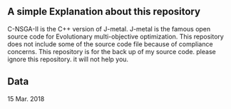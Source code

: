A simple Explanation about this repository
--------

C-NSGA-II is the C++ version of J-metal. J-metal is the famous open source code for Evolutionary multi-objective optimization. 
This repository does not include some of the source code file because of compliance concerns. This repository is for the back up of my source code. please ignore this repository. it will not help you.


## Data
15 Mar. 2018
